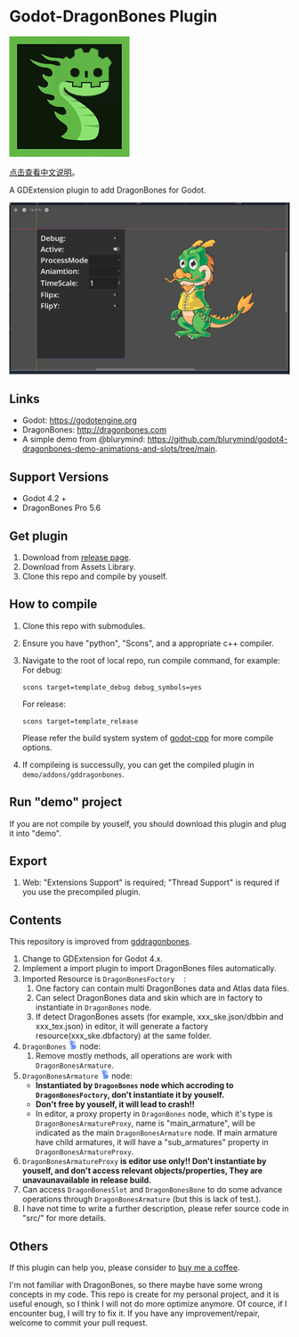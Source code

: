 # Godot-DragonBones Plugin

![image](demo/addons/gddragonbones/icons/doc_icon.png)

[点击查看中文说明](README.zh.md)。

A GDExtension plugin to add DragonBones for Godot.

![image](doc/1.PNG)

## Links

* Godot: <https://godotengine.org>
* DragonBones: <http://dragonbones.com>
* A simple demo from @blurymind: <https://github.com/blurymind/godot4-dragonbones-demo-animations-and-slots/tree/main>.

## Support Versions

* Godot 4.2 +
* DragonBones Pro 5.6

## Get plugin

1. Download from [release page](https://github.com/Daylily-Zeleen/Godot-DragonBones/releases).
2. Download from Assets Library.
3. Clone this repo and compile by youself.

## How to compile

1. Clone this repo with submodules.
2. Ensure you have "python", "Scons", and a appropriate c++ compiler.
3. Navigate to the root of local repo, run compile command, for example:
   For debug:

   ```shell
   scons target=template_debug debug_symbols=yes
   ```

   For release:

   ```shell
   scons target=template_release
   ```

   Please refer the build system system of [godot-cpp](https://github.com/godotengine/godot-cpp.git) for more compile options.

4. If compileing is successully, you can get the compiled plugin in `demo/addons/gddragonbones`.

## Run "demo" project

If you are not compile by youself, you should download this plugin and plug it into "demo".

## Export

1. Web: "Extensions Support" is required; "Thread Support" is requred if you use the precompiled plugin.

## Contents

This repository is improved from [gddragonbones](https://github.com/sanja-sa/gddragonbones).

1. Change to GDExtension for Godot 4.x.
2. Implement a import plugin to import DragonBones files automatically.
3. Imported Resource is `DragonBonesFoctory`![image](demo/addons/gddragonbones/icons/DragonBonesWhite.png):
   1. One factory can contain multi DragonBones data and Atlas data files.
   2. Can select DragonBones data and skin which are in factory to instantiate in `DragonBones` node.
   3. If detect DragonBones assets (for example, xxx_ske.json/dbbin and xxx_tex.json) in editor, it will generate a factory resource(xxx_ske.dbfactory) at the same folder.
4. `DragonBones` ![image](demo/addons/gddragonbones/icons/DragonBonesBlue.png) node:
   1. Remove mostly methods, all operations are work with `DragonBonesArmature`.
5. `DragonBonesArmature` ![image](demo/addons/gddragonbones/icons/DragonBonesBlue.png) node:
   * **Instantiated by `DragonBones` node which accroding to `DragonBonesFoctory`, don't instantiate it by youself.**
   * **Don't free by youself, it will lead to crash!!**
   * In editor, a proxy property in `DragonBones` node, which it's type is `DragonBonesArmatureProxy`, name is "main_armature", will be indicated as the main `DragonBonesArmature` node. If main armature have child armatures, it will have a "sub_armatures" property in `DragonBonesArmatureProxy`.
6. `DragonBonesArmatureProxy` **is editor use only!! Don't instantiate by youself, and don't access relevant objects/properties, They are unavaunavailable in release build.**
7. Can access `DragonBonesSlot` and `DragonBonesBone` to do some advance operations through `DragonBonesArmature` (but this is lack of test.).
8. I have not time to write a further description, please refer source code in "src/" for more details.

## Others

If this plugin can help you, please consider to [buy me a coffee](https://afdian.com/a/Daylily-Zeleen).

I'm not familiar with DragonBones, so there maybe have some wrong concepts in my code.
This repo is create for my personal project, and it is useful enough, so I think I will not do more optimize anymore.
Of cource, if I encounter bug, I will try to fix it.
If you have any improvement/repair, welcome to commit your pull request.
